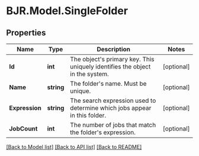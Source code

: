 # BJR.Model.SingleFolder
## Properties

Name | Type | Description | Notes
------------ | ------------- | ------------- | -------------
**Id** | **int** | The object&#39;s primary key. This uniquely identifies the object in the system. | [optional] 
**Name** | **string** | The folder&#39;s name. Must be unique. | [optional] 
**Expression** | **string** | The search expression used to determine which jobs appear in this folder. | [optional] 
**JobCount** | **int** | The number of jobs that match the folder&#39;s expression. | [optional] 

[[Back to Model list]](../README.md#documentation-for-models) [[Back to API list]](../README.md#documentation-for-api-endpoints) [[Back to README]](../README.md)

